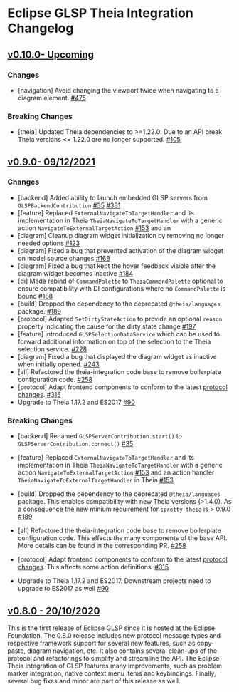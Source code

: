 # Eclipse GLSP Theia Integration Changelog

## [v0.10.0- Upcoming](https://github.com/eclipse-glsp/glsp-theia-integration/releases/tag/v0.10.0)

### Changes

-   [navigation] Avoid changing the viewport twice when navigating to a diagram element. [#475](https://github.com/eclipse-glsp/glsp-theia-integration/pull/102)

### Breaking Changes

-   [theia] Updated Theia dependencies to >=1.22.0. Due to an API break Theia versions <= 1.22.0 are no longer supported. [#105](https://github.com/eclipse-glsp/glsp-theia-integration/pull/105)

## [v0.9.0- 09/12/2021](https://github.com/eclipse-glsp/glsp-theia-integration/releases/tag/v0.9.0)

### Changes

-   [backend] Added ability to launch embedded GLSP servers from `GLSPBackendContribution` [#35](https://github.com/eclipse-glsp/glsp-theia-integration/pull/55) [#381](https://github.com/eclipse-glsp/glsp/pull/382)
-   [feature] Replaced `ExternalNavigateToTargetHandler` and its implementation in Theia `TheiaNavigateToTargetHandler` with a generic action `NavigateToExternalTargetAction` [#153](https://github.com/eclipse-glsp/glsp-client/pull/95) and an
-   [diagram] Cleanup diagram widget initialization by removing no longer needed options [#123](https://github.com/eclipse-glsp/glsp-theia-integration/pull/60)
-   [diagram] Fixed a bug that prevented activation of the diagram widget on model source changes [#168](https://github.com/eclipse-glsp/glsp-theia-integration/pull/61)
-   [diagram] Fixed a bug that kept the hover feedback visible after the diagram widget becomes inactive [#184](https://github.com/eclipse-glsp/glsp-theia-integration/pull/64)
-   [di] Made rebind of `CommandPalette` to `TheiaCommandPalette` optional to ensure compatibility with DI configurations where no `CommandPalette` is bound [#188](https://github.com/eclipse-glsp/glsp-theia-integration/pull/65)
-   [build] Dropped the dependency to the deprecated `@theia/languages` package. [#189](https://github.com/eclipse-glsp/glsp-theia-integration/pull/66)
-   [protocol] Adapted `SetDirtyStateAction` to provide an optional `reason` property indicating the cause for the dirty state change [#197](https://github.com/eclipse-glsp/glsp-theia-integration/pull/67)
-   [feature] Introduced `GLSPSelectionDataService` which can be used to forward additional information on top of the selection to the Theia selection service. [#228](https://github.com/eclipse-glsp/glsp/issues/228)
-   [diagram] Fixed a bug that displayed the diagram widget as inactive when initially opened. [#243](https://github.com/eclipse-glsp/glsp-theia-integration/pull/75)
-   [all] Refactored the theia-integration code base to remove boilerplate configuration code. [#258](https://github.com/eclipse-glsp/glsp-theia-integration/pull/84)
-   [protocol] Adapt frontend components to conform to the latest [protocol changes](eclipse-glsp/glsp/issues/315). [#315](https://github.com/eclipse-glsp/glsp-theia-integration/pull/86)
-   Upgrade to Theia 1.17.2 and ES2017 [#90](https://github.com/eclipse-glsp/glsp-theia-integration/pull/90)

### Breaking Changes

-   [backend] Renamed `GLSPServerContribution.start()` to `GLSPServerContribution.connect()` [#35](https://github.com/eclipse-glsp/glsp-theia-integration/pull/55)
-   [feature] Replaced `ExternalNavigateToTargetHandler` and its implementation in Theia `TheiaNavigateToTargetHandler` with a generic action `NavigateToExternalTargetAction` [#153](https://github.com/eclipse-glsp/glsp-client/pull/95) and an action handler `TheiaNavigateToExternalTargetHandler` in Theia [#153](https://github.com/eclipse-glsp/glsp-theia-integration/pull/57)

-   [build] Dropped the dependency to the deprecated `@theia/languages` package. This enables compatibility with new Theia versions (>1.4.0). As a consequence the new minium requirement for `sprotty-theia` is > 0.9.0 [#189](https://github.com/eclipse-glsp/glsp-theia-integration/pull/66)
-   [all] Refactored the theia-integration code base to remove boilerplate configuration code. This effects the many components of the base API. More details can be found in the corresponding PR. [#258](https://github.com/eclipse-glsp/glsp-theia-integration/pull/84)
-   [protocol] Adapt frontend components to conform to the latest [protocol changes](eclipse-glsp/glsp/issues/315). This affects some action definitions. [#315](https://github.com/eclipse-glsp/glsp-theia-integration/pull/86)
-   Upgrade to Theia 1.17.2 and ES2017. Downstream projects need to upgrade to ES2017 as well [#90](https://github.com/eclipse-glsp/glsp-theia-integration/pull/90)

## [v0.8.0 - 20/10/2020](https://github.com/eclipse-glsp/glsp-theia-integration/releases/tag/0.8.0)

This is the first release of Eclipse GLSP since it is hosted at the Eclipse Foundation.
The 0.8.0 release includes new protocol message types and respective framework support for several new features, such as copy-paste, diagram navigation, etc. It also contains several clean-ups of the protocol and refactorings to simplify and streamline the API.
The Eclipse Theia integration of GLSP features many improvements, such as problem marker integration, native context menu items and keybindings. Finally, several bug fixes and minor are part of this release as well.
